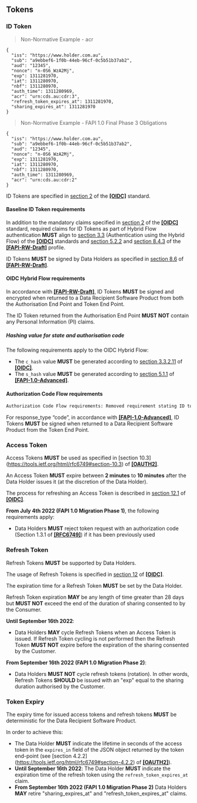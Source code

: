 ## Tokens  
### ID Token

> Non-Normative Example - acr

```
{
  "iss": "https://www.holder.com.au",
  "sub": "a9ebbef6-1f0b-44eb-96cf-0c5b51b37ab2",
  "aud": "12345",
  "nonce": "n-0S6_WzA2Mj",
  "exp": 1311281970,
  "iat": 1311280970,
  "nbf": 1311280970,
  "auth_time": 1311280969,
  "acr": "urn:cds.au:cdr:3",
  "refresh_token_expires_at": 1311281970,
  "sharing_expires_at": 1311281970
}
```

> Non-Normative Example - FAPI 1.0 Final Phase 3 Obligations

```
{
  "iss": "https://www.holder.com.au",
  "sub": "a9ebbef6-1f0b-44eb-96cf-0c5b51b37ab2",
  "aud": "12345",
  "nonce": "n-0S6_WzA2Mj",
  "exp": 1311281970,
  "iat": 1311280970,
  "nbf": 1311280970,
  "auth_time": 1311280969,
  "acr": "urn:cds.au:cdr:2"
}
```

ID Tokens are specified in [section 2](https://openid.net/specs/openid-connect-core-1_0.html#IDToken) of the **[[OIDC]](#nref-OIDC)** standard.

#### Baseline ID Token requirements
In addition to the mandatory claims specified in [section 2](https://openid.net/specs/openid-connect-core-1_0.html#IDToken) of the **[[OIDC]](#nref-OIDC)** standard, required claims for ID Tokens as part of Hybrid Flow authentication **MUST** align to [section 3.3](https://openid.net/specs/openid-connect-core-1_0.html#HybridFlowAuth) (Authentication using the Hybrid Flow) of the **[[OIDC]](#nref-OIDC)** standards and [section 5.2.2](https://openid.net/specs/openid-financial-api-part-2.html#authorization-server) and [section 8.4.3](https://openid.net/specs/openid-financial-api-part-2.html#authorization-response-parameter-injection-attack) of the **[[FAPI-RW-Draft]](#nref-FAPI-RW-Draft)** profile.

ID Tokens **MUST** be signed by Data Holders as specified in [section 8.6](https://openid.net/specs/openid-financial-api-part-2.html#jws-algorithm-considerations) of **[[FAPI-RW-Draft]](#nref-FAPI-RW-Draft)**.


#### OIDC Hybrid Flow requirements

In accordance with **[[FAPI-RW-Draft]](#nref-FAPI-RW-Draft)**, ID Tokens **MUST** be signed and encrypted when returned to a Data Recipient Software Product from both the Authorisation End Point and Token End Point.

The ID Token returned from the Authorisation End Point **MUST NOT** contain any Personal Information (PI) claims.

##### Hashing value for state and authorisation code

The following requirements apply to the OIDC Hybrid Flow:

* The `c_hash` value **MUST** be generated according to [section 3.3.2.11](https://openid.net/specs/openid-connect-core-1_0.html#HybridIDToken) of **[[OIDC]](#nref-OIDC)**.
* The `s_hash` value **MUST** be generated according to [section 5.1.1](https://openid.net/specs/openid-financial-api-part-2-1_0.html#id-token-as-detached-signature) of **[[FAPI-1.0-Advanced]](#nref-FAPI-1-0-Advanced)**.

#### Authorization Code Flow requirements

```diff
Authorization Code Flow requirements: Removed requirement stating ID tokens MUST NOT be encrypted
```

For response_type “code”, in accordance with **[[FAPI-1.0-Advanced]](#nref-FAPI-1-0-Advanced)**, ID Tokens **MUST** be signed when returned to a Data Recipient Software Product from the Token End Point.

### Access Token
Access Tokens **MUST** be used as specified in [section 10.3] (https://tools.ietf.org/html/rfc6749#section-10.3) of **[[OAUTH2]](#nref-OAUTH2)**.

An Access Token **MUST** expire between **2 minutes** to **10 minutes** after the Data Holder issues it (at the discretion of the Data Holder).

The process for refreshing an Access Token is described in [section 12.1](https://openid.net/specs/openid-connect-core-1_0.html#RefreshingAccessToken) of **[[OIDC]](#nref-OIDC)**.


**From July 4th 2022 (FAPI 1.0 Migration Phase 1)**, the following requirements apply:

* Data Holders **MUST** reject token request with an authorization code (Section 1.3.1 of **[[RFC6749]](#nref-RFC6749)**) if it has been previously used


### Refresh Token
Refresh Tokens **MUST** be supported by Data Holders.

The usage of Refresh Tokens is specified in [section 12](https://openid.net/specs/openid-connect-core-1_0.html#RefreshTokens) of **[[OIDC]](#nref-OIDC)**.

The expiration time for a Refresh Token **MUST** be set by the Data Holder.

Refresh Token expiration **MAY** be any length of time greater than 28 days but **MUST NOT** exceed the end of the duration of sharing consented to by the Consumer.

**Until September 16th 2022**:

* Data Holders **MAY** cycle Refresh Tokens when an Access Token is issued.  If Refresh Token cycling is not performed then the Refresh Token **MUST NOT** expire before the expiration of the sharing consented by the Customer.


**From September 16th 2022 (FAPI 1.0 Migration Phase 2)**:

*	Data Holders **MUST NOT** cycle refresh tokens (rotation). In other words, Refresh Tokens **SHOULD** be issued with an "exp" equal to the sharing duration authorised by the Customer.

### Token Expiry
The expiry time for issued access tokens and refresh tokens **MUST** be deterministic for the Data Recipient Software Product.

In order to achieve this:


- The Data Holder **MUST** indicate the lifetime in seconds of the access token in the `expires_in` field of the JSON object returned by the token end-point (see [section 4.2.2] (https://tools.ietf.org/html/rfc6749#section-4.2.2) of **[[OAUTH2]](#nref-OAUTH2)**).
- **Until September 16th 2022**: The Data Holder **MUST** indicate the expiration time of the refresh token using the `refresh_token_expires_at` claim.
- **From September 16th 2022 (FAPI 1.0 Migration Phase 2)** Data Holders **MAY** retire "sharing_expires_at" and "refresh_token_expires_at" claims.
